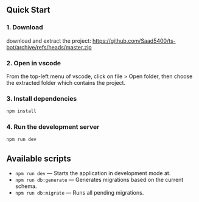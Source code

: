 ## Quick Start

### 1. Download

download and extract the project: https://github.com/Saad5400/ts-bot/archive/refs/heads/master.zip

### 2. Open in vscode

From the top-left menu of vscode, click on file > Open folder, then choose the extracted folder which contains the project.

### 3. Install dependencies

```bash
npm install
```

### 4. Run the development server

```bash
npm run dev
```

## Available scripts

- `npm run dev` — Starts the application in development mode at.
- `npm run db:generate` — Generates migrations based on the current schema.
- `npm run db:migrate` — Runs all pending migrations.
